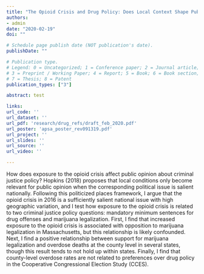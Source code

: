 ```yaml
---
title: "The Opioid Crisis and Drug Policy: Does Local Context Shape Public Opinion?"
authors:
- admin
date: "2020-02-19"
doi: ""

# Schedule page publish date (NOT publication's date).
publishDate: ""

# Publication type.
# Legend: 0 = Uncategorized; 1 = Conference paper; 2 = Journal article;
# 3 = Preprint / Working Paper; 4 = Report; 5 = Book; 6 = Book section;
# 7 = Thesis; 8 = Patent
publication_types: ["3"]

abstract: test

links:
url_code: ''
url_dataset: ''
url_pdf: 'research/drug_refs/draft_feb_2020.pdf'
url_poster: 'apsa_poster_rev091319.pdf'
url_project: ''
url_slides: ''
url_source: ''
url_video: ''

---
```


How does exposure to the opioid crisis affect public opinion about criminal justice policy? Hopkins (2018) proposes that local conditions only become relevant for public opinion when the corresponding political issue is salient nationally. Following this politicized places framework, I argue that the opioid crisis in 2016 is a sufficiently salient national issue with high geographic variation, and I test how exposure to the opioid crisis is related to two criminal justice policy questions: mandatory minimum sentences for drug offenses and marijuana legalization. First, I find that increased exposure to the opioid crisis is associated with opposition to marijuana legalization in Massachusetts, but this relationship is likely confounded. Next, I find a positive relationship between support for marijuana legalization and overdose deaths at the county level in several states, though this result tends to not hold up within states. Finally, I find that county-level overdose rates are not related to preferences over drug policy in the Cooperative Congressional Election Study (CCES).